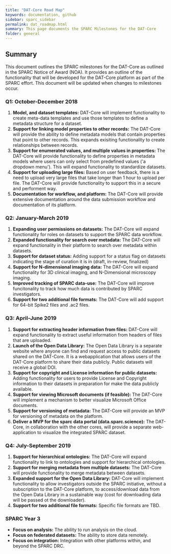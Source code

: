 ```yaml
---
title: "DAT-Core Road Map"
keywords: documentation, github
sidebar: sparc_sidebar
permalink: dat_roadmap.html
summary: This page documents the SPARC Milestones for the DAT-Core
folder: general
---
```


## Summary
This document outlines the SPARC milestones for the DAT-Core as outlined in the SPARC Notice of Award (NOA). It provides an outline of the functionality that will be developed for the DAT-Core platform as part of the SPARC effort. This document will be updated when changes to milestones occur. 

### Q1: October-December 2018

1. **Model, and dataset templates:** DAT-Core will implement functionality to create meta-data templates and use those templates to define a metadata structure for a dataset. 
2. **Support for linking model properties to other records:** The DAT-Core will provide the ability to define metadata models that contain properties that point to other records. This expands exisiting functionality to create relationships between records.
3. **Support for enumerated values, and multiple values in properties:** The DAT-Core will provide functionality to define properties in metadata models where users can only select from predefined values ('a dropdown menu'). This will expand functionality to standardize datasets.
4. **Support for uploading large files:** Based on user feedback, there is a need to upload very large files that take longer than 1 hour to upload per file. The DAT-Core will provide functionality to support this in a secure and performent way.
5. **Documentation for workflow, and platform:** The DAT-Core will provide extensive documentation around the data submission workflow and documentation of its platform.

### Q2: January-March 2019

1. **Expanding user permissions on datasets:** The DAT-Core will expand functionality for roles on datasets to support the SPARC data workflow.
2. **Expanded functionality for search over metadata:** The DAT-Core will expand functionality in their platform to search over metadata within datasets. 
3. **Support for dataset status:** Adding support for a status flag on datasets indicating the stage of curation it is in (draft, in-review, finalized)
4. **Support for N-dimensional imaging data:** The DAT-Core will expand functionality for 3D clinical imaging, and N-Dimensional microscopy imaging. 
5. **Improved tracking of SPARC data-use:** The DAT-Core will improve funcitonality to track how much data is contributed by SPARC investigators.
6. **Support for two additional file formats:** The DAT-Core will add support for 64-bit Spike2 files and .ac2 files.

### Q3: April-June 2019

1. **Support for extracting header information from files:** DAT-Core will expand functionality to extract useful information from headers of files that are uploaded. 
2. **Launch of the Open Data Library:** The Open Data Library is a separate website where anyone can find and request access to public datasets shared on the DAT-Core. It is a webapplication that allows users of the DAT-Core platform to share their data publicly. Public datasets will receive a global DOI.
3. **Support for copyright and License information for public datasets:** Adding functionality for users to provide License and Copyright information to their datasets in preparation for make the data publicly available.
4. **Support for viewing Microsoft documents (if feasible):** The DAT-Core will implement a mechanism to better visualize Microsoft Office documents.
5. **Support for versioning of metadata:** The DAT-Core will provide an MVP for versioning of metadata on the platform.
6. **Deliver a MVP for the sparc data portal (data.sparc.science):** The DAT-Core, in collaboration with the other cores, will provide a separate web-application to visualize the integrated SPARC dataset. 

### Q4: July-September 2019

1. **Support for hierarchical ontologies:** The DAT-Core will expand functionality to link to ontologies and support for hierarchical ontologies. 
2. **Support for merging metadata from multiple datasets:** The DAT-Core will provide functionality to merge metadata between datasets.
3. **Expanded support for the Open Data Library:** DAT-Core will implement functionality to allow investigators outside the SPARC initiative, without a subscription to the DAT-Core platform, to access/download data from the Open Data Library in a sustainable way (cost for downloading data will be passed ot the downloader).
4. **Support for two additional file formats:** Specific file formats are TBD.


### SPARC Year 3
- **Focus on analysis:** The ability to run analysis on the cloud.
- **Focus on federated datasets:** The ability to store data remotely.
- **Focus on integration:** Integration with other platforms within, and beyond the SPARC DRC.

